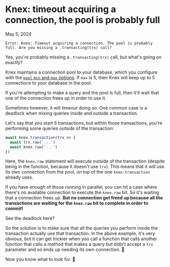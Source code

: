 # Knex: timeout acquiring a connection, the pool is probably full
May 5, 2024

```
Error: Knex: Timeout acquiring a connection. The pool is probably full. Are you missing a .transacting(trx) call?
```

Yes, you're probably missing a `.transacting(trx)` call, but what's
going on exactly?

Knex maintains a connection pool to your database, which you configure
with the [`pool` `min` and `max` options](https://knexjs.org/guide/#pool).
If `max` is 5, then Knex will keep up to 5 connections to your database
in the pool.

If you're attempting to make a query and the pool is full, then it'll
wait that one of the connection frees up in order to use it.

Sometimes however, it will timeout doing so. One common case is a
deadlock when mixing queries inside and outside a transaction.

Let's say that you start 5 transactions, but within those transactions,
you're performing some queries _outside_ of the transaction:

```js
await knex.transaction(trx => {
  await trx.raw('...')
  await knex.raw('...')
})
```

Here, the `knex.raw` statement will execute outside of the transaction
(despite being in the function, because it doesn't use `trx`). This
means that it will use its own connection from the pool, on top of the
one `knex.transaction` already uses.

If you have enough of those running in parallel, you can hit a case
where there's no available connection to execute the `knex.raw` bit. So
it's waiting that a connection frees up. **But no connection get freed up
because all the transactions are waiting for the `knex.raw` bit to
complete in order to commit!**

See the deadlock here?

So the solution is to make sure that all the queries you perform inside
the transaction actually use that transaction. In the above example,
it's very obvious, but it can get trickier when you call a function that
calls another function that calls a method that makes a query but didn't
accept a `trx` parameter and so ends up needing its own connection. 😬

Now you know what to look for. 👀
